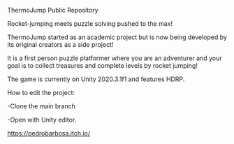 ThermoJump Public Repository

Rocket-jumping meets puzzle solving pushed to the max!

ThermoJump started as an academic project but is now being developed by its original creators as a side project!

It is a first person puzzle platformer where you are an adventurer and your goal is to collect treasures and complete levels by rocket jumping!

The game is currently on Unity 2020.3.1f1 and features HDRP.

How to edit the project:

-Clone the main branch

-Open with Unity editor.

https://pedrobarbosa.itch.io/
